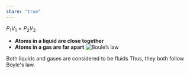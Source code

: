 ```yaml
---
share: "true"
---
```


$P_1V_1=P_2V_2$

- **Atoms in a liquid are close together**
- **Atoms in a gas are far apart**
![Boule’s law](Boule%E2%80%99s%20law)

Both liquids and gases are considered to be fluids
Thus, they both follow Boyle's law. 


